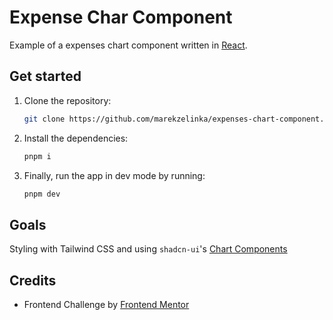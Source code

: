 # Expense Char Component

Example of a expenses chart component written in [React](https://react.dev/).

## Get started

1. Clone the repository:

   ```sh
   git clone https://github.com/marekzelinka/expenses-chart-component.git
   ```

2. Install the dependencies:

   ```sh
   pnpm i
   ```

3. Finally, run the app in dev mode by running:

   ```sh
   pnpm dev
   ```

## Goals

Styling with Tailwind CSS and using `shadcn-ui`'s [Chart Components](https://ui.shadcn.com/charts#bar-chart)

## Credits

- Frontend Challenge by [Frontend Mentor](https://www.frontendmentor.io/challenges/expenses-chart-component-e7yJBUdjwt)
